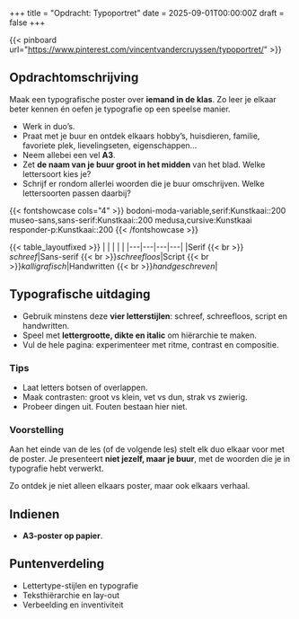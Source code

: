 +++
title = "Opdracht: Typoportret"
date = 2025-09-01T00:00:00Z
draft = false
+++

{{< pinboard url="https://www.pinterest.com/vincentvandercruyssen/typoportret/" >}}

## Opdrachtomschrijving

Maak een typografische poster over **iemand in de klas**. Zo leer je elkaar beter kennen én oefen je typografie op een speelse manier.

- Werk in duo’s.
- Praat met je buur en ontdek elkaars hobby’s, huisdieren, familie, favoriete plek, lievelingseten, eigenschappen...
- Neem allebei een vel **A3**.
- Zet **de naam van je buur groot in het midden** van het blad. Welke lettersoort kies je?
- Schrijf er rondom allerlei woorden die je buur omschrijven. Welke lettersoorten passen daarbij?

{{< fontshowcase cols="4" >}}
bodoni-moda-variable,serif:Kunstkaai::200
museo-sans,sans-serif:Kunstkaai::200
medusa,cursive:Kunstkaai
responder-p:Kunstkaai::200
{{< /fontshowcase >}}

{{< table_layoutfixed >}}
|   |   |   |   |
|---|---|---|---|
|Serif {{< br >}} *schreef*|Sans-serif {{< br >}}*schreefloos*|Script {{< br >}}*kalligrafisch*|Handwritten {{< br >}}*handgeschreven*|

## Typografische uitdaging

- Gebruik minstens deze **vier letterstijlen**: schreef, schreefloos, script en handwritten.
- Speel met **lettergrootte, dikte en italic** om hiërarchie te maken.
- Vul de hele pagina: experimenteer met ritme, contrast en compositie.

### Tips

- Laat letters botsen of overlappen.
- Maak contrasten: groot vs klein, vet vs dun, strak vs zwierig.
- Probeer dingen uit. Fouten bestaan hier niet.  

### Voorstelling

Aan het einde van de les (of de volgende les) stelt elk duo elkaar voor met de poster.
Je presenteert **niet jezelf, maar je buur**, met de woorden die je in typografie hebt verwerkt.

Zo ontdek je niet alleen elkaars poster, maar ook elkaars verhaal.  

## Indienen

- **A3-poster op papier**.

## Puntenverdeling

- Lettertype-stijlen en typografie
- Teksthiërarchie en lay-out
- Verbeelding en inventiviteit 